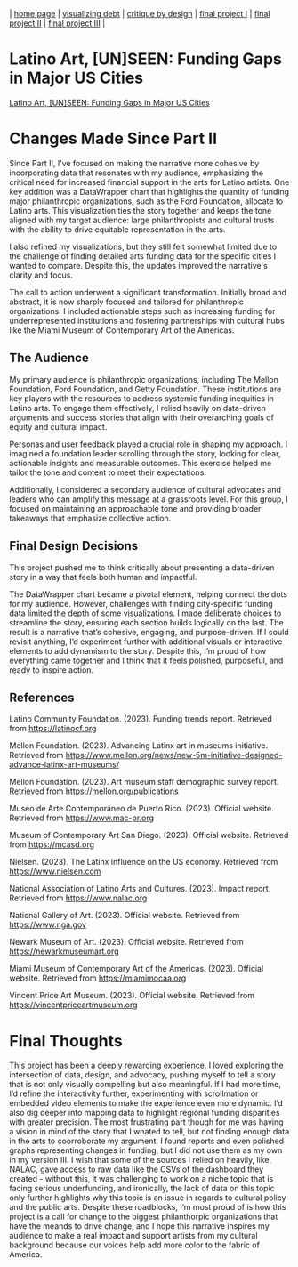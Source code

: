 | [home page](https://cmustudent.github.io/tswd-portfolio-templates/) | [visualizing debt](visualizing-government-debt) | [critique by design](critique-by-design) | [final project I](final-project-part-one) | [final project II](final-project-part-two) | [final project III](final-project-part-three) |

# Latino Art, [UN]SEEN: Funding Gaps in Major US Cities
[Latino Art, [UN]SEEN: Funding Gaps in Major US Cities](https://carnegiemellon.shorthandstories.com/latino-art-un-seen-funding-gaps-in-major-us-cities/index.html)


# Changes Made Since Part II

Since Part II, I’ve focused on making the narrative more cohesive by incorporating data that resonates with my audience, emphasizing the critical need for increased financial support in the arts for Latino artists. One key addition was a DataWrapper chart that highlights the quantity of funding major philanthropic organizations, such as the Ford Foundation, allocate to Latino arts. This visualization ties the story together and keeps the tone aligned with my target audience: large philanthropists and cultural trusts with the ability to drive equitable representation in the arts.

I also refined my visualizations, but they still felt somewhat limited due to the challenge of finding detailed arts funding data for the specific cities I wanted to compare. Despite this, the updates improved the narrative's clarity and focus.

The call to action underwent a significant transformation. Initially broad and abstract, it is now sharply focused and tailored for philanthropic organizations. I included actionable steps such as increasing funding for underrepresented institutions and fostering partnerships with cultural hubs like the Miami Museum of Contemporary Art of the Americas.



## The Audience

My primary audience is philanthropic organizations, including The Mellon Foundation, Ford Foundation, and Getty Foundation. These institutions are key players with the resources to address systemic funding inequities in Latino arts. To engage them effectively, I relied heavily on data-driven arguments and success stories that align with their overarching goals of equity and cultural impact.

Personas and user feedback played a crucial role in shaping my approach. I imagined a foundation leader scrolling through the story, looking for clear, actionable insights and measurable outcomes. This exercise helped me tailor the tone and content to meet their expectations.

Additionally, I considered a secondary audience of cultural advocates and leaders who can amplify this message at a grassroots level. For this group, I focused on maintaining an approachable tone and providing broader takeaways that emphasize collective action.


## Final Design Decisions

This project pushed me to think critically about presenting a data-driven story in a way that feels both human and impactful.

 The DataWrapper chart became a pivotal element, helping connect the dots for my audience. However, challenges with finding city-specific funding data limited the depth of some visualizations. I made deliberate choices to streamline the story, ensuring each section builds logically on the last. The result is a narrative that’s cohesive, engaging, and purpose-driven. If I could revisit anything, I’d experiment further with additional visuals or interactive elements to add dynamism to the story. Despite this, I’m proud of how everything came together and I think that it feels polished, purposeful, and ready to inspire action.

## References

Latino Community Foundation. (2023). Funding trends report. Retrieved from https://latinocf.org

Mellon Foundation. (2023). Advancing Latinx art in museums initiative. Retrieved from https://www.mellon.org/news/new-5m-initiative-designed-advance-latinx-art-museums/

Mellon Foundation. (2023). Art museum staff demographic survey report. Retrieved from https://mellon.org/publications

Museo de Arte Contemporáneo de Puerto Rico. (2023). Official website. Retrieved from https://www.mac-pr.org

Museum of Contemporary Art San Diego. (2023). Official website. Retrieved from https://mcasd.org

Nielsen. (2023). The Latinx influence on the US economy. Retrieved from https://www.nielsen.com

National Association of Latino Arts and Cultures. (2023). Impact report. Retrieved from https://www.nalac.org

National Gallery of Art. (2023). Official website. Retrieved from https://www.nga.gov

Newark Museum of Art. (2023). Official website. Retrieved from https://newarkmuseumart.org

Miami Museum of Contemporary Art of the Americas. (2023). Official website. Retrieved from https://miamimocaa.org

Vincent Price Art Museum. (2023). Official website. Retrieved from https://vincentpriceartmuseum.org


# Final Thoughts
This project has been a deeply rewarding experience. I loved exploring the intersection of data, design, and advocacy, pushing myself to tell a story that is not only visually compelling but also meaningful. If I had more time, I’d refine the interactivity further, experimenting with scrollmation or embedded video elements to make the experience even more dynamic. I’d also dig deeper into mapping data to highlight regional funding disparities with greater precision. The most frustrating part though for me was having a vision in mind of the story that I wnated to tell, but not finding enough data in the arts to coorroborate my argument. I found reports and even polished graphs representing changes in funding, but I did not use them as my own in my version III. I wish that some of the sources I relied on heavily, like, NALAC, gave access to raw data like the CSVs of the dashboard they created - without this, it was challenging to work on a niche topic that is facing serious underfunding, and ironically, the lack of data on this topic only further highlights why this topic is an issue in regards to cultural policy and the public arts. Despite these roadblocks, I’m most proud of is how this project is a call for change to the biggest philanthorpic organizations that have the meands to drive change, and I hope this narrative inspires my audience to make a real impact and support artists from my cultural background because our voices help add more color to the fabric of America. 

